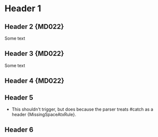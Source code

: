 # Header 1

## Header 2 {MD022}
Some text
## Header 3 {MD022}
Some text
## Header 4 {MD022}

## Header 5

* This shouldn't trigger, but does because the parser treats
  #catch as a header {MissingSpaceAtxRule}.

## Header 6
